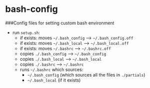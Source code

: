 # bash-config
###Config files for setting custom bash environment
- run `setup.sh`:
    - if exists: moves `~/.bash_config` --> `~/.bash_config.off`
    - if exists: moves `~/.bash_local` --> `~/.bash_local.off`
    - if exists: moves `~/.bashrc` --> `~/.bashrc.off`
    - copies `./.bash_config` --> `~/.bash_config`
    - copies `./.bash_local` --> `~/.bash_local`
    - copies `./.bashrc` --> `~/.bashrc`
    - runs `~/.bashrc` which sources:
        - `~/.bash_config` (which sources all the files in `./partials`)
        - `~/.bash_local` (if it exists)